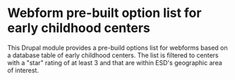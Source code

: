 Webform pre-built option list for early childhood centers
=========================================================

This Drupal module provides a pre-build options list for webforms based on a database table of early childhood centers.  The list is filtered to centers with a "star" rating of at least 3 and that are within ESD's geographic area of interest.
